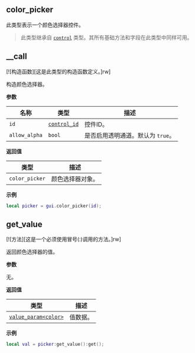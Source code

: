 ## color_picker

此类型表示一个颜色选择器控件。

> 此类型继承自 [`control`](/api/gui/control "此类型表示一个抽象的GUI控件。") 类型。其所有基础方法和字段在此类型中同样可用。

## __call

[![构造函数][这是此类型的构造函数定义。]rw]

构造颜色选择器。

**参数**

| 名称 | 类型 | 描述 |
| ---- | ---- | ----------- |
| `id` | [`control_id`](/api/gui/common-types/control-id "此类型表示一个控件ID。") | 控件ID。 |
| `allow_alpha` | `bool` | 是否启用透明通道。默认为 `true`。 |

**返回值**

| 类型 | 描述 |
| ---- | ----------- |
| `color_picker` | 颜色选择器对象。 |

**示例**

```lua
local picker = gui.color_picker(id);
```

## get_value

[![方法][这是一个必须使用冒号(:)调用的方法。]rw]

返回颜色选择器的值。

**参数**

无。

**返回值**

| 类型 | 描述 |
| ---- | ----------- |
| [`value_param<color>`](/api/gui/control/value-param "此类型表示某些控件类型使用的值数据。") | 值数据。 |

**示例**

```lua
local val = picker:get_value():get();
```